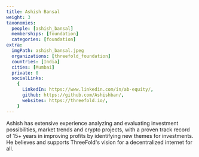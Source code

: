 ```yaml
---
title: Ashish Bansal
weight: 3
taxonomies:
  people: [ashish_bansal]
  memberships: [foundation]
  categories: [foundation]
extra:
  imgPath: ashish_bansal.jpeg
  organizations: [threefold_foundation]
  countries: [India]
  cities: [Mumbai]
  private: 0
  socialLinks:
    {
      LinkedIn: https://www.linkedin.com/in/ab-equity/,
      github: https://github.com/Ashishban/,
      websites: https://threefold.io/,
    }
---
```


Ashish has extensive experience analyzing and evaluating investment possibilities, market trends and crypto projects, with a proven track record of 15+ years in improving profits by identifying new themes for investments. He believes and supports ThreeFold's vision for a decentralized internet for all.
